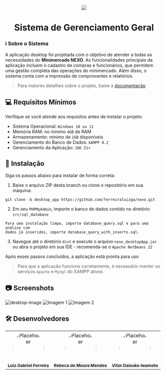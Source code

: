 <p align="center">
    <img src="https://skillicons.dev/icons?i=java,mysql"/>
</p>

<h1 align="center">Sistema de Gerenciamento Geral</h1>

### ℹ Sobre o Sistema
A aplicação desktop foi projetada com o objetivo de atender a todas as necessidades do **Minimercado NEXO**. As funcionalidades principais da aplicação incluem o cadastro de compras e funcionários, que permitem uma gestão completa das operações do minimercado. Além disso, o sistema conta com a impressão de comprovantes e relatórios.

> Para maiores detalhes sobre o projeto, baixe a [documentação](https://github.com/user-attachments/files/17845880/doc_nexo.pdf)

## 💻 Requisitos Mínimos

Verifique se você atende aos requisitos antes de instalar o projeto:
- Sistema Operacional: `Windows 10 ou 11`
- Memória RAM: no mínimo `4GB` de RAM
- Armazenamento: mínimo de `2GB` disponíveis
- Gerenciamento do Banco de Dados: `XAMPP 8.2`
- Gerenciamento da Aplicação: `JDK 21+`

## 🚀 Instalação

Siga os passos abaixo para instalar de forma correta:

1. Baixe o arquivo ZIP desta branch ou clone o repositório em sua máquina:
```
git clone -b desktop_app https://github.com/ferreiraluizga/nexo.git
```

2. Em seu `PHPMyAdmin`, importe o banco de dados contido no diretório `src/sql_database`
```
Para uma instalação limpa, importe database_query.sql e para uma análise com
dados já inseridos, importe database_query_with_inserts.sql.
```

3. Navegue até o diretório `dist` e execute o arquivo `nexo_desktopApp.jar` ou abra o projeto em sua IDE - recomenda-se o `Apache NetBeans 22`

Após esses passos concluídos, a aplicação está pronta para uso
> Para que a aplicação funcione corretamente, é necessário manter os serviços `Apache` e `MySql` do XAMPP ativos

## 📷 Screenshots

![desktop-image](https://github.com/user-attachments/assets/f5934724-78eb-45af-badf-9b93cdd3dfc0)
![Imagem 1](https://github.com/user-attachments/assets/579789cf-3412-4e5d-9aea-21dd040c9844)
![Imagem 2](https://github.com/user-attachments/assets/c92c1df7-34be-40c7-8dd4-dc738d5d4d41)

## 🛠️ Desenvolvedores

<table border="0" style="border-collapse: collapse;">
  <tr>
    <td align="center" style="border: none;">
      <a href="https://github.com/ferreiraluizga">
        <img src="https://github.com/user-attachments/assets/b8926ea3-be80-475d-9b2d-f4e882916675" width="100px" style="border-radius: 50%;" alt="Placeholder"/><br>
        <sub>
          <b>Luiz Gabriel Ferreira</b>
        </sub>
      </a>
    </td>
    <td align="center" style="border: none;">
      <a href="https://github.com/RebecadeMouraMendes">
        <img src="https://github.com/user-attachments/assets/38f7f200-6a5a-47e6-b365-9f3c4651db4d" width="100px" style="border-radius: 50%;" alt="Placeholder"/><br>
        <sub>
          <b>Rebeca de Moura Mendes</b>
        </sub>
      </a>
    </td>
    <td align="center" style="border: none;">
      <a href="https://github.com/Daisukeiw">
        <img src="https://github.com/user-attachments/assets/cceb179a-5a49-46d4-b4b3-f6e17c06099b" width="100px" style="border-radius: 50%;" alt="Placeholder"/><br>
        <sub>
          <b>Vitor Daisuke Iwamoto</b>
        </sub>
      </a>
    </td>
  </tr>
</table>

